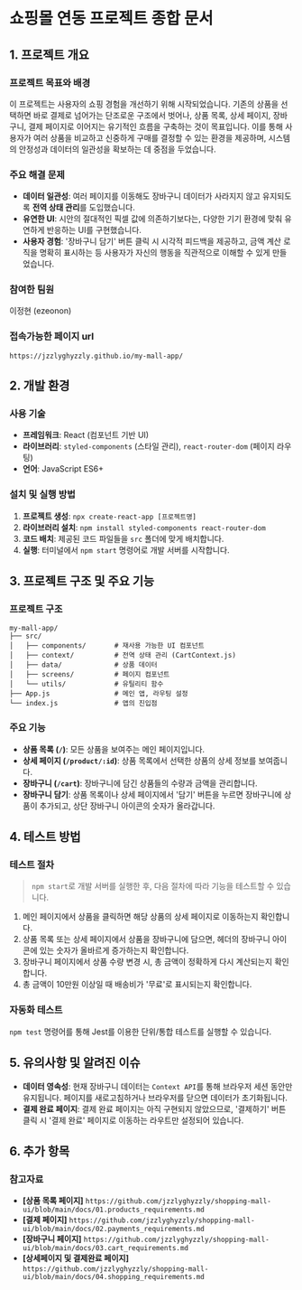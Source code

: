 # 쇼핑몰 연동 프로젝트 종합 문서

## 1\. 프로젝트 개요

### **프로젝트 목표와 배경**

이 프로젝트는 사용자의 쇼핑 경험을 개선하기 위해 시작되었습니다. 기존의 상품을 선택하면 바로 결제로 넘어가는 단조로운 구조에서 벗어나, 상품 목록, 상세 페이지, 장바구니, 결제 페이지로 이어지는 유기적인 흐름을 구축하는 것이 목표입니다. 이를 통해 사용자가 여러 상품을 비교하고 신중하게 구매를 결정할 수 있는 환경을 제공하며, 시스템의 안정성과 데이터의 일관성을 확보하는 데 중점을 두었습니다.

### **주요 해결 문제**

  - **데이터 일관성**: 여러 페이지를 이동해도 장바구니 데이터가 사라지지 않고 유지되도록 **전역 상태 관리**를 도입했습니다.
  - **유연한 UI**: 시안의 절대적인 픽셀 값에 의존하기보다는, 다양한 기기 환경에 맞춰 유연하게 반응하는 UI를 구현했습니다.
  - **사용자 경험**: '장바구니 담기' 버튼 클릭 시 시각적 피드백을 제공하고, 금액 계산 로직을 명확히 표시하는 등 사용자가 자신의 행동을 직관적으로 이해할 수 있게 만들었습니다.

### **참여한 팀원**

이정현 (ezeonon)

### **접속가능한 페이지 url**

`https://jzzlyghyzzly.github.io/my-mall-app/`

## 2\. 개발 환경

### **사용 기술**

  * **프레임워크**: React (컴포넌트 기반 UI)
  * **라이브러리**: `styled-components` (스타일 관리), `react-router-dom` (페이지 라우팅)
  * **언어**: JavaScript ES6+

### **설치 및 실행 방법**

1.  **프로젝트 생성**: `npx create-react-app [프로젝트명]`
2.  **라이브러리 설치**: `npm install styled-components react-router-dom`
3.  **코드 배치**: 제공된 코드 파일들을 `src` 폴더에 맞게 배치합니다.
4.  **실행**: 터미널에서 `npm start` 명령어로 개발 서버를 시작합니다.

## 3\. 프로젝트 구조 및 주요 기능

### **프로젝트 구조**

```
my-mall-app/
├── src/
│   ├── components/       # 재사용 가능한 UI 컴포넌트
│   ├── context/          # 전역 상태 관리 (CartContext.js)
│   ├── data/             # 상품 데이터
│   ├── screens/          # 페이지 컴포넌트
│   └── utils/            # 유틸리티 함수
├── App.js                # 메인 앱, 라우팅 설정
└── index.js              # 앱의 진입점
```

### **주요 기능**

  * **상품 목록 (`/`)**: 모든 상품을 보여주는 메인 페이지입니다.
  * **상세 페이지 (`/product/:id`)**: 상품 목록에서 선택한 상품의 상세 정보를 보여줍니다.
  * **장바구니 (`/cart`)**: 장바구니에 담긴 상품들의 수량과 금액을 관리합니다.
  * **장바구니 담기**: 상품 목록이나 상세 페이지에서 '담기' 버튼을 누르면 장바구니에 상품이 추가되고, 상단 장바구니 아이콘의 숫자가 올라갑니다.

## 4\. 테스트 방법

### **테스트 절차**

> `npm start`로 개발 서버를 실행한 후, 다음 절차에 따라 기능을 테스트할 수 있습니다.

1.  메인 페이지에서 상품을 클릭하면 해당 상품의 상세 페이지로 이동하는지 확인합니다.
2.  상품 목록 또는 상세 페이지에서 상품을 장바구니에 담으면, 헤더의 장바구니 아이콘에 있는 숫자가 올바르게 증가하는지 확인합니다.
3.  장바구니 페이지에서 상품 수량 변경 시, 총 금액이 정확하게 다시 계산되는지 확인합니다.
4.  총 금액이 10만원 이상일 때 배송비가 '무료'로 표시되는지 확인합니다.

### **자동화 테스트**

`npm test` 명령어를 통해 Jest를 이용한 단위/통합 테스트를 실행할 수 있습니다.

## 5\. 유의사항 및 알려진 이슈

  * **데이터 영속성**: 현재 장바구니 데이터는 `Context API`를 통해 브라우저 세션 동안만 유지됩니다. 페이지를 새로고침하거나 브라우저를 닫으면 데이터가 초기화됩니다.
  * **결제 완료 페이지**: 결제 완료 페이지는 아직 구현되지 않았으므로, '결제하기' 버튼 클릭 시 '결제 완료' 페이지로 이동하는 라우트만 설정되어 있습니다.

## 6\. 추가 항목

### **참고자료**

  * **[상품 목록 페이지]** `https://github.com/jzzlyghyzzly/shopping-mall-ui/blob/main/docs/01.products_requirements.md`
  * **[결제 페이지]** `https://github.com/jzzlyghyzzly/shopping-mall-ui/blob/main/docs/02.payments_requirements.md`
  * **[장바구니 페이지]** `https://github.com/jzzlyghyzzly/shopping-mall-ui/blob/main/docs/03.cart_requirements.md`
  * **[상세페이지 및 결제완료 페이지]** `https://github.com/jzzlyghyzzly/shopping-mall-ui/blob/main/docs/04.shopping_requirements.md`
